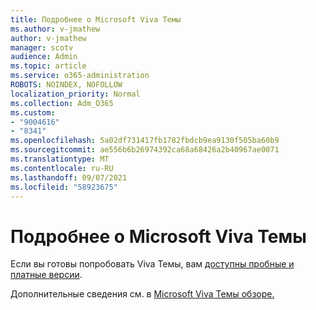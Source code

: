 ```yaml
---
title: Подробнее о Microsoft Viva Темы
ms.author: v-jmathew
author: v-jmathew
manager: scotv
audience: Admin
ms.topic: article
ms.service: o365-administration
ROBOTS: NOINDEX, NOFOLLOW
localization_priority: Normal
ms.collection: Adm_O365
ms.custom:
- "9004616"
- "8341"
ms.openlocfilehash: 5a02df731417fb1782fbdcb9ea9130f505ba60b9
ms.sourcegitcommit: ae556b6b26974392ca68a68426a2b40967ae0071
ms.translationtype: MT
ms.contentlocale: ru-RU
ms.lasthandoff: 09/07/2021
ms.locfileid: "58923675"
---
```

# <a name="learn-more-about-microsoft-viva-topics"></a>Подробнее о Microsoft Viva Темы

Если вы готовы попробовать Viva Темы, вам [доступны пробные и платные версии](https://aka.ms/BuyVivaTopics). 

Дополнительные сведения см. в [Microsoft Viva Темы обзоре.](https://docs.microsoft.com/microsoft-365/knowledge/topic-experiences-overview) 
